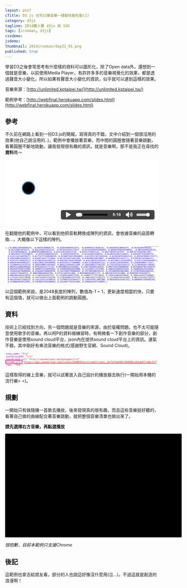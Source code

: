 ```yaml
---
layout: post
cTitle: D3.js 也可以像音樂一樣動吃動吃動(1)
category: d3js
tagline: 2014鐵人賽 d3js 與 SVG
tags: [ironman, d3js]
cssdemo: 
jsdemo: 
thumbnail: 2014ironman/day22_01.png
published: true
---
```


學習D3之後會常思考有什麼樣的資料可以圖形化，除了Open data外，還想到一個就是音樂，以前使用Media Player，有許許多多的音樂視覺化的效果，都是透過聲音大小變化，所以如果有聲音大小變化的資訊，似乎就可以達到這樣的效果。


<!-- more -->

音樂來源：[http://unlimited.kptaipei.tw/](http://unlimited.kptaipei.tw/)

範例參考：[http://webfinal.herokuapp.com/slides.html](http://webfinal.herokuapp.com/slides.html)

## 參考

不久前在網路上看到一份D3.js的簡報，寫得真的不錯，文中介紹到一個很沒用的效果(他自己說沒用的..)，範例中會播放著音樂，而中間的圓圈會隨著音樂跳動，看著圓圈不斷地跳動，讓我發現很有趣的資訊，就是音樂啊，那不是我正在尋找的**資料**嗎～

![](/images/2014ironman/day23_01.png)

在翻閱他的範例中，可以看到他把音軌轉換成陣列的資訊，會依據音樂的品質轉換...，大概像以下這樣的陣列。

![](/images/2014ironman/day23_02.png)

以這個範例來說，是2048長度的陣列，數值為-1 ~ 1，更新速度相當的快，只要有這個值，就可以做出上面範例的跳動圓圈。

## 資料

技術上已經找到方向，另一個問題就是音樂的來源，由於版權問題，也不太可能隨意使用歌手的音樂。再以柯P的資料做練習時，有稍微看一下創作音樂的部分，創作音樂是使用sound cloud平台，json內在提供sound cloud平台上的資訊。運氣不錯，其中剛好有串流音樂的格式(感謝野生官網、Sound Cloud)。

![](/images/2014ironman/day23_03.png)

這樣取得的線上音樂，就可以試著放入自己設計的播放器去執行(一開始用本機的流行樂> <)。

## 規劃

一開始只有做隨機一首歌去播放，後來發現真的很有趣，而且這些音樂挺好聽的，看著自己做的曲線配合著音樂跳動，就把整個音樂清單也做出來了。

**請先選擇右方音樂，再點選播放**

<div class="demo">
<div class="player">
  <div class="visual">
  </div>
  <div class="playlist">
  </div>
  <div class="controller">
  </div>
</div>
</div>

*很抱歉，目前本範例只支援Chrome*


## 後記

這範例也拿去給朋友看，部分的人也說這好像沒什麼用(泣...)，不過這就是創造的浪漫啊！


<style>
.player {
  background-color: #000;
  width: 540px;
  padding: 20px;
  border-radius: 2px;
}
.player circle{
  fill: none;
}
path {
  stroke: DodgerBlue;
  fill: none;
}
.visual{
  float: left;
}
.playlist{
  float: right;
  width: 200px;
  height: 300px;
  overflow-y: auto;
}
.playlist a{
  color: white; 
  display: block;
  cursor: pointer;
}
.playlist a.selected {
  color: DeepSkyBlue;
}
.controller{
  clear: both;
}
</style>

<script>

var kpMusic = 'http://api.kptaipei.tw/v1/musics/1?accessToken=kp54103aa1efbe14.85567715'
//柯p資料路徑

var dataMusic = ""; //音樂資料
var colorBase = 0; //圓圈的顏色起始
var context; //音樂格式
var h = 100, w = 300; 

d3.json(kpMusic, function(data){ //取得柯P音樂資料
  console.log(data.data)
  dataMusic = data.data; //存到dataMusic
  playlist() //執行下一個function
});


//這部分是建立基本的layout
var svg = d3.select(".visual").append('svg')
  .attr({
    width: 300,
    height: 300
  });

//畫面中的圓圈
circle = svg.append('circle')
  .attr({
    cx: 150,
    cy: 150
  });

//播放中音樂的文字
playtext = svg.append('text')
  .attr({
    x: 20,
    y: 20,
    width: 260,
    fill: "white"
  })

//中央跳動的曲線
rect = svg.append('g')//增加一個群組g
    .attr('width', w) 
    .attr('height', h) 
    .attr('transform', 'translate(0,' + (h)  + ')');
path = rect.append('path')


var audio = new Audio(); //建立音樂
function playlist(){
d3.select(".playlist").selectAll("a").data(dataMusic) //右方先插入歌單
  .enter() 
  .append("a")
  .text(function(d){ return d.song_name }) //傳入音樂名稱
  .attr("class", "song"); //插入Class，作為控制用

  

  audio.controls = true; //html5 音樂控制器
  audio.preload = true; //html5 預先下載
  document.querySelector('.controller').appendChild(audio);
  //指定部分插入html5 audio元件

  d3.selectAll(".song").on("click", function(d){
    playsong(d); //點擊歌單時載入音樂
  });
}

//瀏覽器驗證
try
{
  context = new webkitAudioContext();
}
catch(e)
{
  try
    {
      context= new AudioContext();
    }
  catch(e)
    {
    }
}

function processAudio(e) { //如果音樂開始執行時
  //取得音軌資訊
  var buffer = e.inputBuffer.getChannelData(0);
  var out = e.outputBuffer.getChannelData(0);
  var amp = 0;
  
  // Iterate through buffer to get max amplitude
  for (var i = 0; i < buffer.length; i++) {
    var loud = Math.abs(buffer[i]);
    if(loud > amp) {
      amp = loud;
    }
    // write input samples to output unchanged
    out[i] = buffer[i];
  };

  newBuffer = Array.prototype.slice.call(buffer,0,64)
  //由於來源陣列長度有2048，這邊只取64就好
  console.log(newBuffer.length)


  var xScale = d3.scale.linear().domain([0, newBuffer.length]).range([0, w]);
  var yScale = d3.scale.linear().domain([1, -1]).range([h, 0]);
  //先前有提到資料最大及最小就是-1 ~ 1，輸出範圍就是曲線跳動的最大範圍

  var line = d3.svg.line()
      .x(function(d,i) { 
        return xScale(i + 1); //利用尺度運算資料索引，傳回x的位置
      })
      .y(function(d) { 
        return yScale(d); //利用尺度運算資料的值，傳回y的位置
      });

  colorBase ++; //讓顏色隨著時間變化
  var color = d3.hsl(colorBase % 360, .7,.7); //d3.hsl色彩運算

  circle.attr("r",20+(amp*50)) //圓圈大小變換，以及顏色變換
  .attr("fill", color)
  .attr("stroke", color);

  path.attr('d', line(newBuffer)); //將音樂資料套用至曲線
}

//以下為音樂相關的code
var node = context.createMediaElementSource(audio);
var processor = context.createScriptProcessor(2048,1,1);

function playsong(d){
  console.log(d)
  audio.src = d.stream_url;
  playtext.text(d.song_name + ' / ' + d.groupname) 
  audio.addEventListener('canplaythrough',function() {
    
    processor.onaudioprocess = processAudio;
    node.connect(processor);
    processor.connect(context.destination);
  });
}

</script>